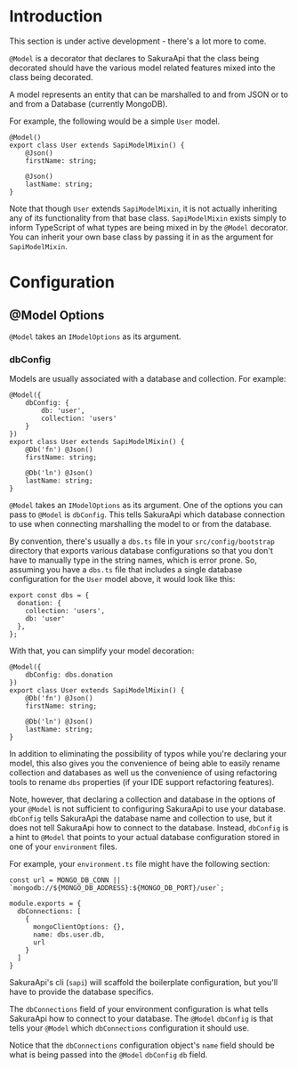 # Introduction
This section is under active development - there's a lot more to come.

`@Model` is a decorator that declares to SakuraApi that the class being decorated should have the various model related features mixed into the class being decorated.

A model represents an entity that can be marshalled to and from JSON or to and from a Database (currently MongoDB).

For example, the following would be a simple `User` model.

```
@Model()
export class User extends SapiModelMixin() {
    @Json()
    firstName: string;

    @Json()
    lastName: string;
}
```

Note that though `User` extends `SapiModelMixin`, it is not actually inheriting any of its functionality from that base class. `SapiModelMixin` exists simply to inform TypeScript of what types are being mixed in by the `@Model` decorator. You can inherit your own base class by passing it in as the argument for `SapiModelMixin`.

# Configuration

## @Model Options
`@Model` takes an `IModelOptions` as its argument.

### dbConfig

Models are usually associated with a database and collection. For example:
```
@Model({
    dbConfig: {
        db: 'user',
        collection: 'users'
    }
})
export class User extends SapiModelMixin() {
    @Db('fn') @Json()
    firstName: string;

    @Db('ln') @Json()
    lastName: string;
}
```

`@Model` takes an `IModelOptions` as its argument. One of the options you can pass to `@Model` is `dbConfig`. This tells SakuraApi which database connection to use when connecting marshalling the model to or from the database.

By convention, there's usually a `dbs.ts` file in your `src/config/bootstrap` directory that exports various database configurations so that you don't have to manually type in the string names, which is error prone. So, assuming you have a `dbs.ts` file that includes a single database configuration for the `User` model above, it would look like this:
```
export const dbs = {
  donation: {
    collection: 'users',
    db: 'user'
  },
};
```

With that, you can simplify your model decoration:
```
@Model({
    dbConfig: dbs.donation
})
export class User extends SapiModelMixin() {
    @Db('fn') @Json()
    firstName: string;

    @Db('ln') @Json()
    lastName: string;
}
```
In addition to eliminating the possibility of typos while you're declaring your model, this also gives you the convenience of being able to easily rename collection and databases as well us the convenience of using refactoring tools to rename `dbs` properties (if your IDE support refactoring features).

Note, however, that declaring a collection and database in the options of your `@Model` is not sufficient to configuring SakuraApi to use your database. `dbConfig` tells SakuraApi the database name and collection to use, but it does not tell SakuraApi how to connect to the database. Instead, `dbConfig` is a hint to `@Model` that points to your actual database configuration stored in one of your `environment` files.

For example, your `environment.ts` file might have the following section:
```
const url = MONGO_DB_CONN || `mongodb://${MONGO_DB_ADDRESS}:${MONGO_DB_PORT}/user`;

module.exports = {
  dbConnections: [
    {
      mongoClientOptions: {},
      name: dbs.user.db,
      url
    }
  ]
}
```
SakuraApi's cli (`sapi`) will scaffold the boilerplate configuration, but you'll have to provide the database specifics.

The `dbConnections` field of your environment configuration is what tells SakuraApi how to connect to your database. The `@Model` `dbConfig` is that tells your `@Model` which `dbConnections` configuration it should use.

Notice that the `dbConnections` configuration object's `name` field should be what is being passed into the `@Model` `dbConfig` `db` field.

